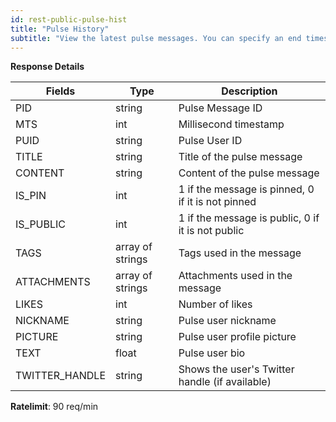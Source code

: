 ```yaml
---
id: rest-public-pulse-hist
title: "Pulse History"
subtitle: "View the latest pulse messages. You can specify an end timestamp to view older messages."
---
```


**Response Details**

Fields | Type | Description
--- | --- | ---
PID|  string | Pulse Message ID
MTS  |  int  |  Millisecond timestamp
PUID|  string | Pulse User ID
TITLE|  string | Title of the pulse message
CONTENT|  string | Content of the pulse message
IS_PIN|  int| 1 if the message is pinned, 0 if it is not pinned
IS_PUBLIC|  int| 1 if the message is public, 0 if it is not public
TAGS| array of strings | Tags used in the message
ATTACHMENTS| array of strings | Attachments used in the message
LIKES |  int  |  Number of likes
NICKNAME | string | Pulse user nickname
PICTURE | string| Pulse user profile picture
TEXT|  float  | Pulse user bio
TWITTER_HANDLE | string | Shows the user's Twitter handle (if available)

**Ratelimit**: 90 req/min
